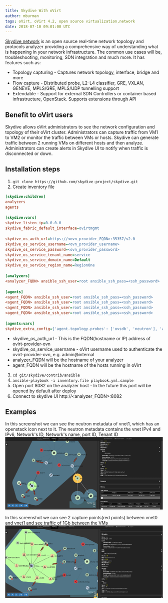 ```yaml
---
title: Skydive With oVirt 
author: mburman
tags: oVirt, oVirt 4.2, open source virtualization,network
date: 2018-07-10 09:01:00 UTC
---
```


[Skydive network](http://skydive.network/) is an open source real-time network topology and protocols analyzer providing a comprehensive way of understanding what is happening in your network infrastructure.
The common use cases will be, troubleshooting, monitoring, SDN integration and much more.
It has features such as:
* Topology capturing - Captures network topology, interface, bridge and more
* Flow capture - Distributed probe, L2-L4 classifier, GRE, VXLAN, GENEVE, MPLS/GRE, MPLS/UDP tunnelling support
* Extendable - Support for external SDN Controllers or container based infrastructure, OpenStack. Supports extensions through API

## Benefit to oVirt users
Skydive allows oVirt administrators to see the network configuration and topology of their oVirt cluster.
Administrators can capture traffic from VM1 to VM2 or monitor the traffic between VMs or hosts. 
Skydive can generate traffic between 2 running VMs on different hosts and then analyze.
Administrators can create alerts in Skydive UI to notify when traffic is disconnected or down.

## Installation steps
1. `git clone https://github.com/skydive-project/skydive.git`
2. Create inventory file

```ini  
[skydive:children]
analyzers
agents

[skydive:vars]
skydive_listen_ip=0.0.0.0
skydive_fabric_default_interface=ovirtmgmt

skydive_os_auth_url=https://<ovn_provider_FQDN>:35357/v2.0
skydive_os_service_username=<ovn_provider_username>
skydive_os_service_password=<ovn_provider_password>
skydive_os_service_tenant_name=service
skydive_os_service_domain_name=Default
skydive_os_service_region_name=RegionOne

[analyzers]
<analyzer_FQDN> ansible_ssh_user=root ansible_ssh_pass=<ssh_password>

[agents]
<agent_FQDN> ansible_ssh_user=root ansible_ssh_pass=<ssh_password>
<agent_FQDN> ansible_ssh_user=root ansible_ssh_pass=<ssh_password>
<agent_FQDN> ansible_ssh_user=root ansible_ssh_pass=<ssh_password>
<agent_FQDN> ansible_ssh_user=root ansible_ssh_pass=<ssh_password>

[agents:vars]
skydive_extra_config={'agent.topology.probes': ['ovsdb', 'neutron'], 'agent.topology.neutron.ssl_insecure': true}
```
* skydive_os_auth_url - This is the FQDN(hostname or IP) address of ovirt-provider-ovn
* skydive_os_service_username - oVirt username used to authenticate the ovirt-provider-ovn, e.g. admin@internal
* analyzer_FQDN will be the hostname of your analyzer
* agent_FQDN will be the hostname of the hosts running in oVirt

3. `cd git/skydive/contrib/ansible`
4. `ansible-playbook -i inventory.file playbook.yml.sample`
5. Open port 8082 on the analyzer host - In the future this port will be opened by default after deploy
6. Connect to skydive UI http://<analyzer_FQDN>:8082
  

## Examples
In this screenshot we can see the neutron metadata of vnet1, which has an openstack icon next to it.
The neutron metadata contains the vnet IPv4 and IPv6, Network's ID, Network's name, port ID, Tenant ID
![](../images/blog/2018-07-30/skydive_neutron_metadata.png)

In this screenshot we can see 2 capture points(red points) between vnet0 and vnet1 and see traffic of 1Gb between the VMs
![](../images/blog/2018-07-30/skydive_capture.png)


